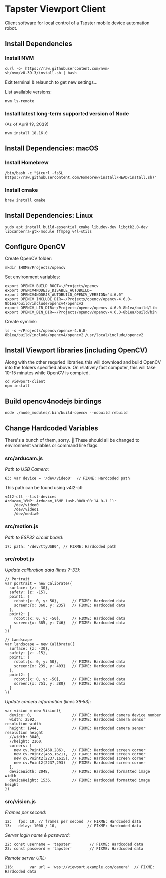 # Tapster Viewport Client
Client software for local control of a Tapster mobile device automation robot.

## Install Dependencies


### Install NVM

    curl -o- https://raw.githubusercontent.com/nvm-sh/nvm/v0.39.3/install.sh | bash

Exit terminal & relaunch to get new settings...

List available versions:

    nvm ls-remote

### Install latest long-term supported version of Node

(As of April 13, 2023)

    nvm install 18.16.0

## Install Dependencies: macOS

### Install Homebrew

    /bin/bash -c "$(curl -fsSL https://raw.githubusercontent.com/Homebrew/install/HEAD/install.sh)"

### Install cmake

    brew install cmake

## Install Dependencies: Linux

    sudo apt install build-essential cmake libudev-dev libgtk2.0-dev libcanberra-gtk-module ffmpeg v4l-utils


## Configure OpenCV

Create OpenCV folder:

    mkdir $HOME/Projects/opencv

Set environment variables:

    export OPENCV_BUILD_ROOT=~/Projects/opencv
    export OPENCV4NODEJS_DISABLE_AUTOBUILD=
    export OPENCV4NODEJS_AUTOBUILD_OPENCV_VERSION="4.6.0"
    export OPENCV_INCLUDE_DIR=~/Projects/opencv/opencv-4.6.0-8b1ea/build/include/opencv4/opencv2
    export OPENCV_LIB_DIR=~/Projects/opencv/opencv-4.6.0-8b1ea/build/lib
    export OPENCV_BIN_DIR=~/Projects/opencv/opencv-4.6.0-8b1ea/build/bin

Create symlink:

    ls -s ~/Projects/opencv/opencv-4.6.0-8b1ea/build/include/opencv4/opencv2 /usr/local/include/opencv2

## Install Viewport libraries (including OpenCV)
Along with the other requried libraries, this will download and build OpenCV into the folders specified above. On relatively fast computer, this will take 10-15 minutes while OpenCV is compiled.

    cd viewport-client
    npm install

## Build opencv4nodejs bindings

    node ./node_modules/.bin/build-opencv --nobuild rebuild


## Change Hardcoded Variables
There's a bunch of them, sorry. 😬 These should all be changed to environment variables or command line flags.

### src/arducam.js

*Path to USB Camera*:

    63: var device = '/dev/video0'  // FIXME: Hardcoded path


This path can be found using v4l2-ctl:

    v4l2-ctl --list-devices
    Arducam_16MP: Arducam_16MP (usb-0000:00:14.0-1.1):
	    /dev/video0
        /dev/video1
        /dev/media0


### src/motion.js

*Path to ESP32 circuit board*:

    17: path: '/dev/ttyUSB0', // FIXME: Hardcoded path


### src/robot.js

*Update calibration data (lines 7-33)*:

    // Portrait
    var portrait = new Calibrate({
      surface: {z: -30},
      safety: {z: -15},
      point1: {
        robot:{x: 0, y: 50},      // FIXME: Hardcoded data
        screen:{x: 360, y: 235}   // FIXME: Hardcoded data
      },
      point2: {
        robot:{x: 0, y: -50},     // FIXME: Hardcoded data
        screen:{x: 385, y: 746}   // FIXME: Hardcoded data
      }
    })

    // Landscape
    var landscape = new Calibrate({
      surface: {z: -30},
      safety: {z: -15},
      point1: {
        robot:{x: 0, y: 50},      // FIXME: Hardcoded data
        screen:{x: 239, y: 403}   // FIXME: Hardcoded data
      },
      point2: {
        robot:{x: 0, y: -50},     // FIXME: Hardcoded data
        screen:{x: 751, y: 380}   // FIXME: Hardcoded data
      }
    })

*Update camera information (lines 39-53)*:

    var vision = new Vision({
      device: 0,                  // FIXME: Hardcoded camera device number
      width: 2592,                // FIXME: Hardcoded camera sensor resolution width
      height: 1944,               // FIXME: Hardcoded camera sensor resolution height
      //width: 3840,
      //height: 2160,
      corners: [
        new cv.Point2(468,286),   // FIXME: Hardcoded screen corner
        new cv.Point2(465,1621),  // FIXME: Hardcoded screen corner
        new cv.Point2(2237,1615), // FIXME: Hardcoded screen corner
        new cv.Point2(2237,293)   // FIXME: Hardcoded screen corner
      ],
      deviceWidth: 2048,          // FIXME: Hardcoded formatted image width
      deviceHeight: 1536,         // FIXME: Hardcoded formatted image height
    })


### src/vision.js

*Frames per second*:

    12:   fps: 10, // frames per second  // FIXME: Hardcoded data
    13:   delay: 1000 / 10,              // FIXME: Hardcoded data


*Server login name & password*:

    22: const username = 'tapster'        // FIXME: Hardcoded data
    23: const password = 'tapster'        // FIXME: Hardcoded data

*Remote server URL:*

    116:       var url = 'wss://viewport.example.com/camera'  // FIXME: Hardcoded data
